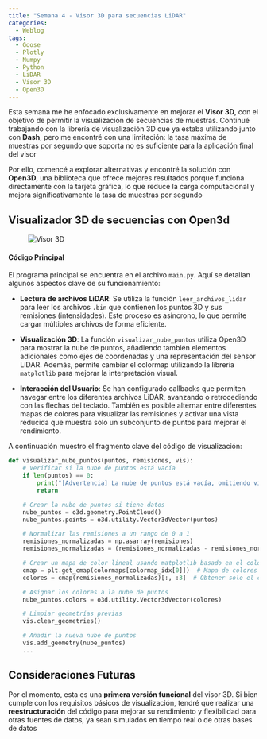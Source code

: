 ```yaml
---
title: "Semana 4 - Visor 3D para secuencias LiDAR"
categories:
  - Weblog
tags:
  - Goose
  - Plotly
  - Numpy
  - Python
  - LiDAR
  - Visor 3D
  - Open3D
---
```


Esta semana me he enfocado exclusivamente en mejorar el **Visor 3D**, con el objetivo de permitir la visualización de secuencias de muestras. Continué trabajando con la librería de visualización 3D que ya estaba utilizando junto con **Dash**, pero me encontré con una limitación: la tasa máxima de muestras por segundo que soporta no es suficiente para la aplicación final del visor

Por ello, comencé a explorar alternativas y encontré la solución con **Open3D**, una biblioteca que ofrece mejores resultados porque funciona directamente con la tarjeta gráfica, lo que reduce la carga computacional y mejora significativamente la tasa de muestras por segundo

## Visualizador 3D de secuencias con Open3d

<figure class="align-center" style="max-width: 100%">
  <img src="{{ site.url }}{{ site.baseurl }}/assets/images/visor_secuencias.gif" alt="Visor 3D">
</figure>

#### Código Principal

El programa principal se encuentra en el archivo `main.py`. Aquí se detallan algunos aspectos clave de su funcionamiento:

- **Lectura de archivos LiDAR**: Se utiliza la función `leer_archivos_lidar` para leer los archivos `.bin` que contienen los puntos 3D y sus remisiones (intensidades). Este proceso es asíncrono, lo que permite cargar múltiples archivos de forma eficiente.

- **Visualización 3D**: La función `visualizar_nube_puntos` utiliza Open3D para mostrar la nube de puntos, añadiendo también elementos adicionales como ejes de coordenadas y una representación del sensor LiDAR. Además, permite cambiar el colormap utilizando la librería `matplotlib` para mejorar la interpretación visual.

- **Interacción del Usuario**: Se han configurado callbacks que permiten navegar entre los diferentes archivos LiDAR, avanzando o retrocediendo con las flechas del teclado. También es posible alternar entre diferentes mapas de colores para visualizar las remisiones y activar una vista reducida que muestra solo un subconjunto de puntos para mejorar el rendimiento.

A continuación muestro el fragmento clave del código de visualización:

```python
def visualizar_nube_puntos(puntos, remisiones, vis):
    # Verificar si la nube de puntos está vacía
    if len(puntos) == 0:
        print("[Advertencia] La nube de puntos está vacía, omitiendo visualización.")
        return

    # Crear la nube de puntos si tiene datos
    nube_puntos = o3d.geometry.PointCloud()
    nube_puntos.points = o3d.utility.Vector3dVector(puntos)

    # Normalizar las remisiones a un rango de 0 a 1
    remisiones_normalizadas = np.asarray(remisiones)
    remisiones_normalizadas = (remisiones_normalizadas - remisiones_normalizadas.min()) / (remisiones_normalizadas.max() - remisiones_normalizadas.min())

    # Crear un mapa de color lineal usando matplotlib basado en el colormap actual
    cmap = plt.get_cmap(colormaps[colormap_idx[0]])  # Mapa de colores actual
    colores = cmap(remisiones_normalizadas)[:, :3]  # Obtener solo el canal RGB

    # Asignar los colores a la nube de puntos
    nube_puntos.colors = o3d.utility.Vector3dVector(colores)

    # Limpiar geometrías previas
    vis.clear_geometries()

    # Añadir la nueva nube de puntos
    vis.add_geometry(nube_puntos)
    ...
```

## Consideraciones Futuras

Por el momento, esta es una **primera versión funcional** del visor 3D. Si bien cumple con los requisitos básicos de visualización, tendré que realizar una **reestructuración** del código para mejorar su rendimiento y flexibilidad para otras fuentes de datos, ya sean simulados en tiempo real o de otras bases de datos

